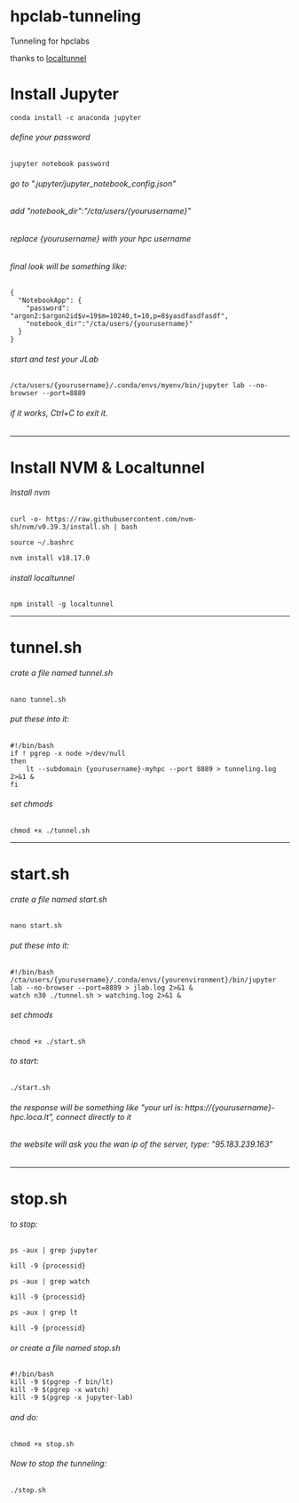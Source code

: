 # hpclab-tunneling
Tunneling for hpclabs

thanks to [localtunnel](https://github.com/localtunnel/localtunnel)



# Install Jupyter
```
conda install -c anaconda jupyter
```


###### define your password
```
jupyter notebook password
```



###### go to ".jupyter/jupyter_notebook_config.json"
###### add "notebook_dir":"/cta/users/{yourusername}"
###### replace {yourusername} with your hpc username
###### final look will be something like:
```
{
  "NotebookApp": {
    "password": "argon2:$argon2id$v=19$m=10240,t=10,p=8$yasdfasdfasdf",
    "notebook_dir":"/cta/users/{yourusername}"
  }
}
```




###### start and test your JLab
```
/cta/users/{yourusername}/.conda/envs/myenv/bin/jupyter lab --no-browser --port=8889
```
###### if it works, Ctrl+C to exit it.





---



# Install NVM & Localtunnel

###### Install nvm
```
curl -o- https://raw.githubusercontent.com/nvm-sh/nvm/v0.39.3/install.sh | bash
```
```
source ~/.bashrc
```
```
nvm install v18.17.0
```





###### install localtunnel
```
npm install -g localtunnel
```




---

# tunnel.sh


###### crate a file named tunnel.sh
```
nano tunnel.sh
```

###### put these into it:
```
#!/bin/bash
if ! pgrep -x node >/dev/null
then
    lt --subdomain {yourusername}-myhpc --port 8889 > tunneling.log 2>&1 & 
fi
```


###### set chmods
```
chmod +x ./tunnel.sh
```




---

# start.sh


###### crate a file named start.sh
```
nano start.sh
```


###### put these into it:
```
#!/bin/bash
/cta/users/{yourusername}/.conda/envs/{yourenvironment}/bin/jupyter lab --no-browser --port=8889 > jlab.log 2>&1 & 
watch n30 ./tunnel.sh > watching.log 2>&1 & 
```



###### set chmods
```
chmod +x ./start.sh
```



###### to start:
```
./start.sh
```



###### the response will be something like "your url is: https://{yourusername}-hpc.loca.lt", connect directly to it
###### the website will ask you the wan ip of the server, type: "95.183.239.163"



---

# stop.sh


###### to stop:
```
ps -aux | grep jupyter
```
```
kill -9 {processid}
```


```
ps -aux | grep watch
```
```
kill -9 {processid}
```


```
ps -aux | grep lt
```
```
kill -9 {processid}
```


###### or create a file named stop.sh
```
#!/bin/bash
kill -9 $(pgrep -f bin/lt)
kill -9 $(pgrep -x watch)
kill -9 $(pgrep -x jupyter-lab)
```


###### and do:
```
chmod +x stop.sh
```



###### Now to stop the tunneling:
```
./stop.sh
```

